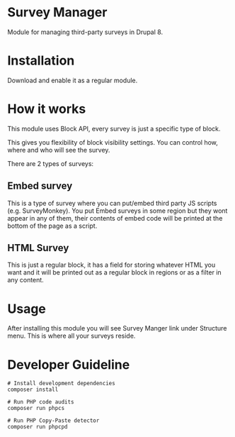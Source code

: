 # Survey Manager
Module for managing third-party surveys in Drupal 8.

# Installation

Download and enable it as a regular module.

# How it works
This module uses Block API, every survey is just a specific type of block.

This gives you flexibility of block visibility settings. You can control how, where and who will see the survey.


There are 2 types of surveys:

## Embed survey
This is a type of survey where you can put/embed third party JS scripts (e.g. SurveyMonkey).
You put Embed surveys in some region but they wont appear in any of them, their contents of embed code will be printed at the bottom of the page as a script.


## HTML Survey
This is just a regular block, it has a field for storing whatever HTML you want and it will be printed out as a regular block in regions or as a filter in any content.


# Usage
After installing this module you will see Survey Manger link under Structure menu. This is where all your surveys reside.


# Developer Guideline

```
# Install development dependencies
composer install

# Run PHP code audits
composer run phpcs

# Run PHP Copy-Paste detector
composer run phpcpd
```
